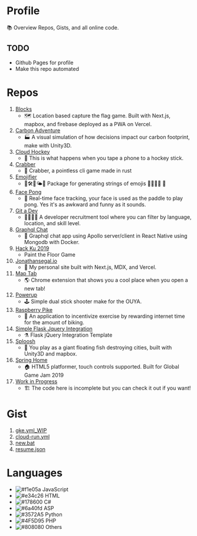 # Profile
📚 Overview Repos, Gists, and all online code.

## TODO
 - Github Pages for profile
 - Make this repo automated

# Repos

1. [Blocks](https://github.com/Jonathannsegal/blocks)
    * 🗺️ Location based capture the flag game. Built with Next.js, mapbox, and firebase deployed as a PWA on Vercel.
1. [Carbon Adventure](https://github.com/Jonathannsegal/carbon_adventure)
    * 🏭 A visual simulation of how decisions impact our carbon footprint, make with Unity3D.
1. [Cloud Hockey](https://github.com/Jonathannsegal/cloud_hockey)
    * 🏒 This is what happens when you tape a phone to a hockey stick.
1. [Crabber](https://github.com/Jonathannsegal/crabber)
    * 🦀 Crabber, a pointless cli game made in rust
1. [Emojifier](https://github.com/Jonathannsegal/emojifier)
    * 🐊🛠🌂🌤🌄 Package for generating strings of emojis 🐫🔏🔨😊 🌻
1. [Face Pong](https://github.com/Jonathannsegal/face_pong)
    * 🏓 Real-time face tracking, your face is used as the paddle to play pong. Yes it's as awkward and funny as it sounds.
1. [Git a Dev](https://github.com/Jonathannsegal/git_a_dev)
    * 👨‍💻👩‍💻 A developer recruitment tool where you can filter by language, location, and skill level.
1. [Graphql Chat](https://github.com/Jonathannsegal/graphql_chat)
    * 💬 Graphql chat app using Apollo server/client in React Native using Mongodb with Docker.
1. [Hack Ku 2019](https://github.com/Jonathannsegal/hack_ku_2019)
    * Paint the Floor Game
1. [Jonathansegal.io](https://github.com/Jonathannsegal/jonathansegal.io)
    * 📝 My personal site built with Next.js, MDX, and Vercel.
1. [Map Tab](https://github.com/Jonathannsegal/map_tab)
    * 🌎 Chrome extension that shows you a cool place when you open a new tab!
1. [Powerup](https://github.com/Jonathannsegal/powerup)
    * 🕹️ Simple dual stick shooter make for the OUYA.
1. [Raspberry Pike](https://github.com/Jonathannsegal/raspberry_pike)
    * 🚴 An application to incentivize exercise by rewarding internet time for the amount of biking.
1. [Simple Flask Jquery Integration](https://github.com/Jonathannsegal/simple_flask_jquery_integration)
    * ⚗️ Flask jQuery Integration Template
1. [Sploosh](https://github.com/Jonathannsegal/sploosh)
    * 🐠 You play as a giant floating fish destroying cities, built with Unity3D and mapbox.
1. [Spring Home](https://github.com/Jonathannsegal/spring_home)
    * 🏠 HTML5 platformer, touch controls supported. Built for Global Game Jam 2019
1. [Work in Progress](https://github.com/Jonathannsegal/work_in_progress)
    * 🏗 The code here is incomplete but you can check it out if you want!

# Gist

1. [gke.yml_WIP](https://gist.github.com/Jonathannsegal/8fe8add02950448dfbcbd39f46bc31b3)
2. [cloud-run.yml](https://gist.github.com/Jonathannsegal/33de97d5e9cbb18c0fd8230102ef4869)
3. [new.bat](https://gist.github.com/Jonathannsegal/ef4cb87e02333de8f86d493d90ed05ed)
4. [resume.json](https://gist.github.com/Jonathannsegal/d6f32a17e24add157a4f51781d97e943)

# Languages

- ![#f1e05a](https://placehold.it/15/f1e05a/f1e05a?text=+) JavaScript
- ![#e34c26](https://placehold.it/15/e34c26/e34c26?text=+) HTML
- ![#178600](https://placehold.it/15/178600/178600?text=+) C#
- ![#6a40fd](https://placehold.it/15/6a40fd/6a40fd?text=+) ASP
- ![#3572A5](https://placehold.it/15/3572A5/3572A5?text=+) Python
- ![#4F5D95](https://placehold.it/15/4F5D95/4F5D95?text=+) PHP
- ![#808080](https://placehold.it/15/808080/808080?text=+) Others